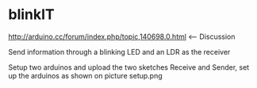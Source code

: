 blinkIT
=======
http://arduino.cc/forum/index.php/topic,140698.0.html <-- Discussion

Send information through a blinking LED and an LDR as the receiver

Setup two arduinos and upload the two sketches Receive and Sender, set up the arduinos as shown on picture setup.png
